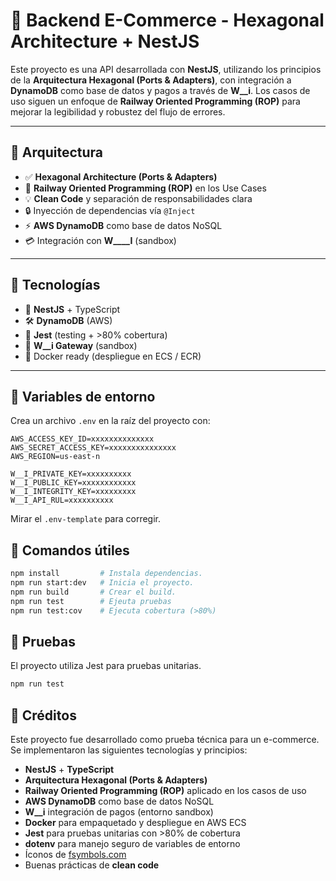 # 🧠 Backend E-Commerce - Hexagonal Architecture + NestJS

Este proyecto es una API desarrollada con **NestJS**, utilizando los principios de la **Arquitectura Hexagonal (Ports & Adapters)**, con integración a **DynamoDB** como base de datos y pagos a través de **W\_\_i**. Los casos de uso siguen un enfoque de **Railway Oriented Programming (ROP)** para mejorar la legibilidad y robustez del flujo de errores.

---

## 📐 Arquitectura

- ✅ **Hexagonal Architecture (Ports & Adapters)**
- 🔁 **Railway Oriented Programming (ROP)** en los Use Cases
- 💡 **Clean Code** y separación de responsabilidades clara
- 🔒 Inyección de dependencias vía `@Inject`
- ⚡ **AWS DynamoDB** como base de datos NoSQL
- 💳 Integración con **W\_\_\_\_I** (sandbox)

---

## 🧩 Tecnologías

- 🚀 **NestJS** + TypeScript
- 🛠 **DynamoDB** (AWS)
- 🧪 **Jest** (testing + >80% cobertura)
- 🔐 **W\_\_i Gateway** (sandbox)
- 🧱 Docker ready (despliegue en ECS / ECR)

---

## 🔧 Variables de entorno

Crea un archivo `.env` en la raíz del proyecto con:

```env
AWS_ACCESS_KEY_ID=xxxxxxxxxxxxxx
AWS_SECRET_ACCESS_KEY=xxxxxxxxxxxxxxx
AWS_REGION=us-east-n

W__I_PRIVATE_KEY=xxxxxxxxxx
W__I_PUBLIC_KEY=xxxxxxxxxxxx
W__I_INTEGRITY_KEY=xxxxxxxxx
W__I_API_RUL=xxxxxxxxxx
```

Mirar el `.env-template` para corregir.

## 🧪 Comandos útiles

```bash
npm install	        # Instala dependencias.
npm run start:dev	# Inicia el proyecto.
npm run build       # Crear el build.
npm run test        # Ejeuta pruebas
npm run test:cov    # Ejecuta cobertura (>80%)
```

## 🧪 Pruebas

El proyecto utiliza Jest para pruebas unitarias.

```bash
npm run test
```

## 🧠 Créditos

Este proyecto fue desarrollado como prueba técnica para un e-commerce. Se implementaron las siguientes tecnologías y principios:

- **NestJS** + **TypeScript**
- **Arquitectura Hexagonal (Ports & Adapters)**
- **Railway Oriented Programming (ROP)** aplicado en los casos de uso
- **AWS DynamoDB** como base de datos NoSQL
- **W\_\_i** integración de pagos (entorno sandbox)
- **Docker** para empaquetado y despliegue en AWS ECS
- **Jest** para pruebas unitarias con >80% de cobertura
- **dotenv** para manejo seguro de variables de entorno
- Íconos de [fsymbols.com](https://fsymbols.com/)
- Buenas prácticas de **clean code**
